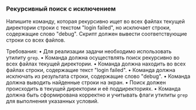 
### Рекурсивный поиск с исключением

Напишите команду, которая рекурсивно ищет во всех файлах текущей директории строки с текстом "login failed", но исключает строки, содержащие слово "debug".
Скрипт должен вывести соответствующие строки со всех файлов.

Требования:
•	Для реализации задачи необходимо использовать утилиту `grep`.
•	Команда должна осуществлять поиск рекурсивно во всех файлах текущей директории.
•	Команда должна находить во всех файлах строки, содержащие текст "login failed".
•	Команда должна исключать из результата строки, содержащие слово "debug".
•	Команда должна выводить найденные строки на экран.
•	Поиск должен происходить в текущей директории и её поддиректориях.
•	Команда должна быть сформирована корректно и учитывать флаги утилиты `grep` для выполнения указанных условий.
